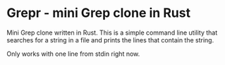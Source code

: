 # Grepr - mini Grep clone in Rust

Mini Grep clone written in Rust. This is a simple command line utility that searches for a string in a file and prints the lines that contain the string.

Only works with one line from stdin right now.
